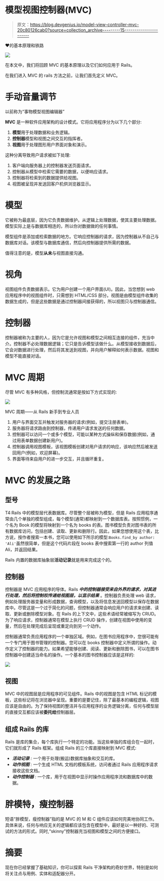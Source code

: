 # 模型视图控制器(MVC)

> 原文：<https://blog.devgenius.io/model-view-controller-mvc-20c80126cab0?source=collection_archive---------15----------------------->

❤️的基本原理和铁路

![](img/cb8d3020eafaefd88de45fa8feffabc8.png)

在本文中，我们将回顾 MVC 的基本原理以及它们如何应用于 Rails。

在我们进入 MVC 的 rails 方法之前，让我们首先定义 MVC。

# 手动音量调节

以前称为“事物模型视图编辑器”

**MVC** 是一种软件应用架构的设计模式。它将应用程序分为以下几个部分:

1.  **模型**用于处理数据和业务逻辑。
2.  **控制器**模型和视图之间交互的指挥者。
3.  **视图**用于处理图形用户界面对象和演示。

这种分离导致用户请求被如下处理:

1.  客户端向服务器上的控制器发送页面请求。
2.  控制器从模型中检索它需要的数据，以便响应请求。
3.  控制器将检索到的数据提供给视图。
4.  视图被呈现并发送回客户机供浏览器显示。

# 模型

它被称为最底层，因为它负责数据维护。从逻辑上处理数据，使其主要处理数据。模型实际上是与数据库相连的，所以你对数据做的任何事情。

模型组件是添加或检索数据的地方。它响应控制器的请求，因为控制器从不自己与数据库对话。该模型与数据库通信，然后向控制器提供所需的数据。

值得注意的是，模型**从未**与视图直接沟通。

# 视角

视图组件负责数据表示。它为用户创建一个用户界面(UI)。因此，当您想到 web 应用程序中的视图组件时，只需想到 HTML/CSS 部分。视图是由模型组件收集的数据生成的，但是这些数据是通过控制器间接获得的，所以视图只与控制器通信。

# 控制器

控制器被称为主要的人，因为它是允许视图和模型之间相互连接的组件，充当中介。控制器不必处理数据逻辑；它只是告诉模型该做什么。从模型接收到数据后，它会对数据进行处理，然后将其发送到视图，并向用户解释如何表示数据。视图和模型不能直接对话。

# **MVC 周期**

尽管 MVC 有多种风格，但控制流通常是按如下方式实现的:

![](img/154ed75954b66adcef8170c08c324869.png)

MVC 周期——从 Rails 新手到专业人员

1.  用户与界面交互并触发对服务器的请求(例如，提交注册表单)。
2.  服务器将请求路由到控制器，传递用户请求发送的任何数据。
3.  控制器可以访问一个或多个模型，可能以某种方式操纵和保存数据(例如，通过用表单数据创建新用户)。
4.  控制器调用视图模板，该视图模板创建对用户请求的响应，该响应然后被发送回用户(例如，欢迎屏幕)。
5.  界面等待来自用户的进一步交互，并且循环重复。

# MVC 的发展之路

## **型号**

T4:Rails 中的模型层代表数据库。尽管整个层被称为模型，但是 Rails 应用程序通常由几个单独的模型组成，每个模型(通常)都映射到一个数据库表。按照惯例，一个名为 Book 的模型将映射到一个名为 books 的表。图书模型负责对图书表的所有数据库访问，包括创建、读取、更新和删除行。因此，如果您想使用这个表，比方说，按作者搜索一本书，您可以使用如下所示的模型:`Books.find_by author: 'Ali'`虽然很简单，但是这个代码片段在 books 表中搜索第一行的 author 列值 Ali，并返回结果。

Rails 内置的数据库抽象层**活动记录**就是用来完成这个的。

## **控制器**

控制器是 MVC 应用程序的导体。Rails ***中的控制器接受来自外界的请求，对其进行处理，然后将控制权传递给视图层，以显示结果*** 。控制器负责处理 web 请求，例如处理服务器变量和形成数据，查询模型，以及将信息发送回模型以保存在数据库中。尽管这是一个过于简化的问题，但控制器通常会响应用户的请求来创建、读取、更新或删除模型对象。在 Rails 的上下文中，这些术语经常被缩写为 CRUD。为了响应请求，控制器通常在模型上执行 CRUD 操作，创建在视图中使用的变量，然后在处理完成后呈现或重定向到另一个动作。

控制器通常负责应用程序的一个单独区域。例如，在图书应用程序中，您很可能有一个专门用于图书管理的控制器。您可以在 books 控制器中定义所谓的操作。动作定义了控制器的能力。如果希望能够创建、阅读、更新和删除图书，可以在图书控制器中创建适当命名的操作。一个基本的图书控制器应该是这样的:

![](img/5ee833e0b89637cfdd0a2e555b085618.png)

## **视图**

MVC 中的视图层是应用程序的可见组件。Rails 中的视图是包含 HTML 标记的模板，这些标记将在浏览器中呈现。重要的是要记住，除了最基本的编程逻辑，视图应该是自由的。为了保持视图的整洁并与应用程序的业务逻辑分离，任何与模型层的直接交互都应该被**委托给**控制器层。

## **组成 Rails 的库**

Rails 是库的集合，每个库执行一个特定的功能。当这些单独的库组合在一起时，它们就形成了 Rails 框架。组成 Rails 的三个库直接映射到 MVC 模式:

*   ***活动记录*** *:* 一个用于处理(搬运)数据库抽象和交互的库。
*   ***动作视图*** *:* 一个生成 HTML 文档的模板系统，访问者通过 Rails 应用程序请求接收这些文档。
*   ***动作控制器*** *:* 一个库，用于在视图中显示时操作应用程序流和数据库中的数据。

# **胖模特，瘦控制器**

短语“胖模型，瘦控制器”指的是 MVC 的 M 和 C 组件应该如何完美地协同工作。具体来说，任何与响应无关的逻辑都应该包含在模型中，最好是以一种好的、可测试的方法的形式。同时,“skinny”控制器充当视图和模型之间的方便接口。

# 摘要

现在你已经掌握了基础知识，你可以探索 Rails 干净架构的奇妙世界，特别是如何将关注点与用例、实体和适配器分开。